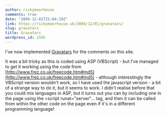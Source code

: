 ```yaml
---
author: rickymoorhouse
comments: true
date: "2004-12-01T21:04:19Z"
link: https://rickymoorhouse.uk/2004/12/01/gravatars/
slug: gravatars
title: Gravatars
wordpress_id: 1595
---
```


I've now implemented [Gravatars](http://www.gravatars.com) for the comments on this site.  

It was a bit tricky as this is coded using ASP (VBScript) - but I've managed to get it working using the code from [http://www.frez.co.uk/freecode.htm#md5](http://www.frez.co.uk/freecode.htm#md5) - although interestingly the VBScript version wouldn't work, so I have used the javascript version - a bit of a strange way to do it, but it seems to work. I didn't realise before that you could mix languages in ASP, but it turns out you can by including one in the page using the <script runat="server"... tag, and then it can be called from within the other code on the page even if it's in a different programming language!
